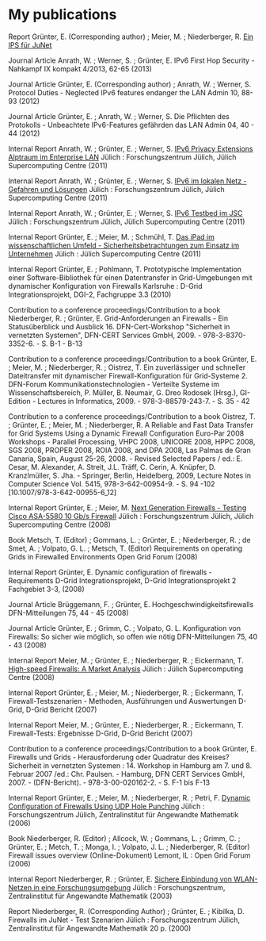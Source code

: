 # My publications

Report
Grünter, E. (Corresponding author) ; Meier, M. ; Niederberger, R.
[Ein IPS für JuNet](https://juser.fz-juelich.de/record/203222/files/ib-2015-02-juser.pdf?version=1)

Journal Article
Anrath, W. ; Werner, S. ; Grünter, E.
IPv6 First Hop Security - Nahkampf
IX kompakt 4/2013, 62-65 (2013)

Journal Article
Grünter, E. (Corresponding author) ; Anrath, W. ; Werner, S.
Protocol Duties - Neglected IPv6 features endanger the LAN
Admin 10, 88-93 (2012)

Journal Article
Grünter, E. ; Anrath, W. ; Werner, S.
Die Pflichten des Protokolls - Unbeachtete IPv6-Features gefährden das LAN
Admin 04, 40 - 44 (2012)

Internal Report
Anrath, W. ; Grünter, E. ; Werner, S.
[IPv6 Privacy Extensions Alptraum im Enterprise LAN](https://juser.fz-juelich.de/record/17937/files/ib-2011-08.pdf?version=1)
Jülich : Forschungszentrum Jülich, Jülich Supercomputing Centre (2011)

Internal Report
Anrath, W. ; Grünter, E. ; Werner, S.
[IPv6 im lokalen Netz - Gefahren und Lösungen](https://juser.fz-juelich.de/record/17936/files/ib-2011-07.pdf?version=1)
Jülich : Forschungszentrum Jülich, Jülich Supercomputing Centre (2011)

Internal Report
Anrath, W. ; Grünter, E. ; Werner, S.
[IPv6 Testbed im JSC](https://juser.fz-juelich.de/record/17935/files/ib-2011-05.pdf?version=1)
Jülich : Forschungszentrum Jülich, Jülich Supercomputing Centre (2011)

Internal Report
Grünter, E. ; Meier, M. ; Schmühl, T.
[Das iPad im wissenschaftlichen Umfeld - Sicherheitsbetrachtungen zum Einsatz im Unternehmen](https://juser.fz-juelich.de/record/14643/files/ib-2011-01.pdf?version=1)
Jülich : Jülich Supercomputing Centre (2011)

Internal Report
Grünter, E. ; Pohlmann, T.
Prototypische Implementation einer Software-Bibliothek für einen Datentransfer in Grid-Umgebungen mit dynamischer Konfiguration von Firewalls
Karlsruhe : D-Grid Integrationsprojekt, DGI-2, Fachgruppe 3.3 (2010)

Contribution to a conference proceedings/Contribution to a book
Niederberger, R. ; Grünter, E.
Grid-Anforderungen an Firewalls - Ein Statusüberblick und Ausblick
16. DFN-Cert-Workshop "Sicherheit in vernetzten Systemen", DFN-CERT Services GmbH, 2009. - 978-3-8370-3352-6. - S. B-1 - B-13

Contribution to a conference proceedings/Contribution to a book
Grünter, E. ; Meier, M. ; Niederberger, R. ; Oistrez, T.
Ein zuverlässiger und schneller Dateitransfer mit dynamischer Firewall-Konfiguration für Grid-Systeme
2. DFN-Forum Kommunikationstechnologien - Verteilte Systeme im Wissenschaftsbereich, P. Müller, B. Neumair, G. Dreo Rodosek (Hrsg.), GI-Edition - Lectures in Informatics, 2009. - 978-3-88579-243-7. - S. 35 - 42

Contribution to a conference proceedings/Contribution to a book
Oistrez, T. ; Grünter, E. ; Meier, M. ; Niederberger, R.
A Reliable and Fast Data Transfer for Grid Systems Using a Dynamic Firewall Configuration
Euro-Par 2008 Workshops - Parallel Processing, VHPC 2008, UNICORE 2008, HPPC 2008, SGS 2008, PROPER 2008, ROIA 2008, and DPA 2008, Las Palmas de Gran Canaria, Spain, August 25-26, 2008. - Revised Selected Papers / ed.: E. Cesar, M. Alexander, A. Streit, J.L. Träff, C. Cerin, A. Knüpfer, D. Kranzlmüller, S. Jha. - Springer, Berlin, Heidelberg, 2009, Lecture Notes in Computer Science Vol. 5415, 978-3-642-00954-9. - S. 94 -102 [10.1007/978-3-642-00955-6_12]

Internal Report
Grünter, E. ; Meier, M.
[Next Generation Firewalls - Testing Cisco ASA-5580 10 Gb/s Firewall](https://juser.fz-juelich.de/record/3253/files/ib-2008-10.pdf?version=1)
Jülich : Forschungszentrum Jülich, Jülich Supercomputing Centre (2008)

Book
Metsch, T. (Editor) ; Gommans, L. ; Grünter, E. ; Niederberger, R. ; de Smet, A. ; Volpato, G. L. ; Metsch, T. (Editor)
Requirements on operating Grids in Firewalled Environments
Open Grid Forum (2008)

Internal Report
Grünter, E.
Dynamic configuration of firewalls - Requirements
D-Grid Integrationsprojekt, D-Grid Integrationsprojekt 2 Fachgebiet 3-3, (2008)

Journal Article
Brüggemann, F. ; Grünter, E.
Hochgeschwindigkeitsfirewalls
DFN-Mitteilungen 75, 44 - 45 (2008)

Journal Article
Grünter, E. ; Grimm, C. ; Volpato, G. L.
Konfiguration von Firewalls: So sicher wie möglich, so offen wie nötig
DFN-Mitteilungen 75, 40 - 43 (2008)

Internal Report
Meier, M. ; Grünter, E. ; Niederberger, R. ; Eickermann, T.
[High-speed Firewalls: A Market Analysis](https://juser.fz-juelich.de/record/1126/files/ib-2008-06.pdf?version=1)
Jülich : Jülich Supercomputing Centre (2008)

Internal Report
Grünter, E. ; Meier, M. ; Niederberger, R. ; Eickermann, T.
Firewall-Testszenarien - Methoden, Ausführungen und Auswertungen
D-Grid, D-Grid Bericht (2007)

Internal Report
Meier, M. ; Grünter, E. ; Niederberger, R. ; Eickermann, T.
Firewall-Tests: Ergebnisse
D-Grid, D-Grid Bericht (2007)

Contribution to a conference proceedings/Contribution to a book
Grünter, E.
Firewalls und Grids - Herausforderung oder Quadratur des Kreises?
Sicherheit in vernetzten Systemen : 14. Workshop in Hamburg am 7. und 8. Februar 2007 /ed.: Chr. Paulsen. - Hamburg, DFN CERT Services GmbH, 2007. - (DFN-Bericht). - 978-3-00-020162-2. - S. F-1 bis F-13

Internal Report
Grünter, E. ; Meier, M. ; Niederberger, R. ; Petri, F.
[Dynamic Configuration of Firewalls Using UDP Hole Punching](https://juser.fz-juelich.de/record/54127/files/ib-2006-13.pdf?version=1)
Jülich : Forschungszentrum Jülich, Zentralinstitut für Angewandte Mathematik (2006)

Book
Niederberger, R. (Editor) ; Allcock, W. ; Gommans, L. ; Grimm, C. ; Grünter, E. ; Metch, T. ; Monga, I. ; Volpato, J. L. ; Niederberger, R. (Editor)
Firewall issues overview (Online-Dokument)
Lemont, IL : Open Grid Forum (2006)

Internal Report
Niederberger, R. ; Grünter, E.
[Sichere Einbindung von WLAN-Netzen in eine Forschungsumgebung](https://juser.fz-juelich.de/record/33525/files/ib-2003-01.pdf?version=1)
Jülich : Forschungszentrum, Zentralinstitut für Angewandte Mathematik (2003)

Report
Niederberger, R. (Corresponding Author) ; Grünter, E. ; Kibilka, D.
Firewalls im JuNet - Test Szenarien
Jülich : Forschungszentrum Jülich, Zentralinstitut für Angewandte Mathematik 20 p. (2000)


